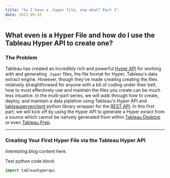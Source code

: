 ```yaml
---
title: "So I have a .hyper file, now what? Part 1"
date: 2022-09-16
---
```


## What even is a Hyper File and how do I use the Tableau Hyper API to create one?

### The Problem

Tableau has created an incredibly rich and powerful [Hyper API](https://help.tableau.com/current/api/hyper_api/en-us/index.html) for working with and generating `.hyper` files, the file format for Hyper, Tableau's data extract engine. However, though they've made creating creating the files relatively straightforward for anyone with a bit of coding under their belt, how to most effectively use and maintain the files you create can be much less intuative. In the multi-part series, we will walk through how to create, deploy, and maintain a data pipleline using Tableau's Hyper API and [tableauserverclient](https://tableau.github.io/server-client-python/) python library wrapper for the [REST API](https://help.tableau.com/current/api/rest_api/en-us/REST/rest_api.htm). In this first part, we will kick off by using the Hyper API to generate a Hyper exract from a source which cannot be natively generated from within [Tableau Desktop](https://www.tableau.com/products/desktop) or even [Tableau Prep](https://www.tableau.com/products/prep).

---

### Creating Your First Hyper File via the Tableau Hyper API

Interesting blog content here.

Test python code block
```python
import tableauhyperapi
```

